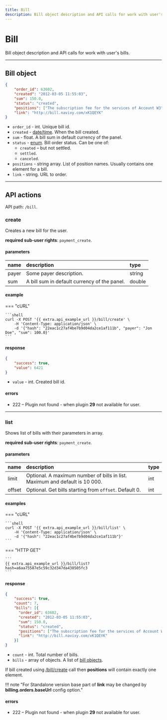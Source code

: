 ```yaml
---
title: Bill
description: Bill object description and API calls for work with user's bills.
---
```


# Bill

Bill object description and API calls for work with user's bills.

<hr>

## Bill object

```json
{
    "order_id": 63602,
    "created": "2012-03-05 11:55:03",
    "sum": 150.0,
    "status": "created",
    "positions": ["The subscription fee for the services of Account W3"],
    "link": "http://bill.navixy.com/xK1QEYK"
}
```

* `order_id` - int. Unique bill id.
* `created` - [date/time](../../getting-started.md#data-types). When the bill created.
* `sum` - float. A bill sum in default currency of the panel.
* `status` - [enum](../../getting-started.md#data-types). Bill order status. Can be one of:
    * `created` – but not settled.
    * `settled`.
    * `canceled`.
* `positions` - string array. List of position names. Usually contains one element for a bill.
* `link` - string. URL to order.

<hr>

## API actions

API path: `/bill`.

### create

Creates a new bill for the user. 

**required sub-user rights**: `payment_create`.

#### parameters

| name | description | type|
| :------ | :------ | :-----|
| payer | Some payer description. | string |
| sum | A bill sum in default currency of the panel. | double |

#### example

=== "cURL"

    ```shell
    curl -X POST '{{ extra.api_example_url }}/bill/create' \
        -H 'Content-Type: application/json' \ 
        -d '{"hash": "22eac1c27af4be7b9d04da2ce1af111b", "payer": "Jon Doe", "sum": 100.0}'
    ```

#### response

```json
{
    "success": true,
    "value": 6421
}
```

* `value` - int. Created bill id.

#### errors

* 222 – Plugin not found - when plugin **29** not available for user.

<hr>

### list

Shows list of bills with their parameters in array. 

**required sub-user rights**: `payment_create`.

#### parameters

| name | description | type|
| :------ | :------ | :----- |
| limit | Optional. A maximum number of bills in list. Maximum and default is 10 000. | int |
| offset | Optional. Get bills starting from `offset`. Default 0. | int |

#### examples

=== "cURL"

    ```shell
    curl -X POST '{{ extra.api_example_url }}/bill/list' \
        -H 'Content-Type: application/json' \ 
        -d '{"hash": "22eac1c27af4be7b9d04da2ce1af111b"}'
    ```

=== "HTTP GET"

    ```
    {{ extra.api_example_url }}/bill/list?hash=a6aa75587e5c59c32d347da438505fc3
    ```

#### response

```json
{
    "success": true,
    "count": 7,
    "bills": [{
      "order_id": 63602,
      "created": "2012-03-05 11:55:03",
      "sum": 150.0,
      "status": "created",
      "positions": ["The subscription fee for the services of Account W3"],
      "link": "http://bill.navixy.com/xK1QEYK"
    }]
}
```

* `count` - int. Total number of bills.
* `bills` - array of objects. A list of [bill objects](#bill-object).

If bill created using [/bill/create](#create) call then **positions** will contain exactly one element.

!!! note "For Standalone version base part of **link** may be changed by **billing.orders.baseUrl** config option."

#### errors

* 222 – Plugin not found - when plugin **29** not available for user.
